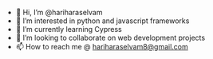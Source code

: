 - 👋 Hi, I’m @hariharaselvam
- 👀 I’m interested in python and javascript frameworks
- 🌱 I’m currently learning Cypress
- 💞️ I’m looking to collaborate on web development projects
- 📫 How to reach me @ hariharaselvam8@gmail.com

<!---
hariharaselvam/hariharaselvam is a ✨ special ✨ repository because its `README.md` (this file) appears on your GitHub profile.
You can click the Preview link to take a look at your changes.
--->
